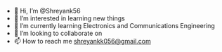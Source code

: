 - 👋 Hi, I’m @Shreyank56
- 👀 I’m interested in learning new things
- 🌱 I’m currently learning Electronics and Communications Engineering
- 💞️ I’m looking to collaborate on 
- 📫 How to reach me shreyankk056@gmail.com

<!---
Shreyank56/Shreyank56 is a ✨ special ✨ repository because its `README.md` (this file) appears on your GitHub profile.
You can click the Preview link to take a look at your changes.
--->
